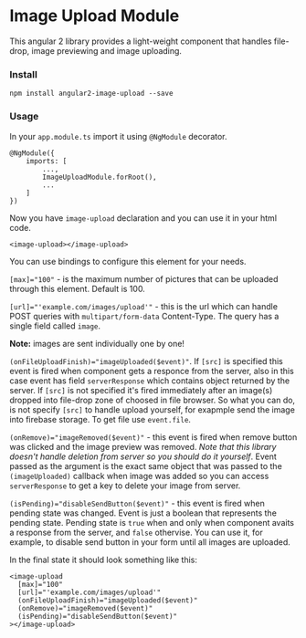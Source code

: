 # Image Upload Module

This angular 2 library provides a light-weight component that handles file-drop, image previewing and image uploading.

### Install

`npm install angular2-image-upload --save`

### Usage

In your `app.module.ts` import it using `@NgModule` decorator.

    @NgModule({
        imports: [
            ...,
            ImageUploadModule.forRoot(),
            ...
        ]
    })

Now you have `image-upload` declaration and you can use it in your html code.

    <image-upload></image-upload>

You can use bindings to configure this element for your needs.

`[max]="100"` - is the maximum number of pictures that can be uploaded through this element. Default is 100.

`[url]="'example.com/images/upload'"` - this is the url which can handle POST queries with `multipart/form-data` Content-Type. The query has a single field called `image`.

**Note:** images are sent individually one by one!

`(onFileUploadFinish)="imageUploaded($event)"`. If `[src]` is specified this event is fired when component gets a responce from the server, also in this case event has field `serverResponse` which contains object returned by the server. If `[src]` is not specified it's fired immediately after an image(s) dropped into file-drop zone of choosed in file browser. So what you can do, is not specify `[src]` to handle upload yourself, for exapmple send the image into firebase storage. To get file use `event.file`.

`(onRemove)="imageRemoved($event)"` - this event is fired when remove button was clicked and the image preview was removed. *Note that this library doesn't handle deletion from server so you should do it yourself*. Event passed as the argument is the exact same object that was passed to the `(imageUploaded)` callback when image was added so you can access `serverResponse` to get a key to delete your image from server.

`(isPending)="disableSendButton($event)"` - this event is fired when pending state was changed. Event is just a boolean that represents the pending state. Pending state is `true` when and only when component avaits a response from the server, and `false` othervise. You can use it, for example, to disable send button in your form until all images are uploaded.

In the final state it should look something like this:

    <image-upload
      [max]="100"
      [url]="'example.com/images/upload'"
      (onFileUploadFinish)="imageUploaded($event)"
      (onRemove)="imageRemoved($event)"
      (isPending)="disableSendButton($event)"
    ></image-upload>
